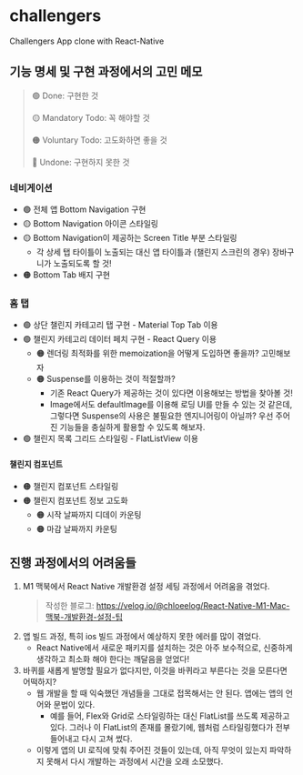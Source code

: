 # challengers
Challengers App clone with React-Native

## 기능 명세 및 구현 과정에서의 고민 메모

> 🟢 Done: 구현한 것
> 
> 🟡 Mandatory Todo: 꼭 해야할 것
> 
> 🟠 Voluntary Todo: 고도화하면 좋을 것
> 
> 🔴 Undone: 구현하지 못한 것

### 네비게이션
- 🟢 전체 앱 Bottom Navigation 구현
- 🟡 Bottom Navigation 아이콘 스타일링
- 🟡 Bottom Navigation이 제공하는 Screen Title 부분 스타일링
  - 각 상세 탭 타이틀이 노출되는 대신 앱 타이틀과 (챌린지 스크린의 경우) 장바구니가 노출되도록 할 것!
- 🟠 Bottom Tab 배지 구현
  
### 홈 탭
- 🟢 상단 챌린지 카테고리 탭 구현 - Material Top Tab 이용
- 🟢 챌린지 카테고리 데이터 페치 구현 - React Query 이용
  - 🟠 렌더링 최적화를 위한 memoization을 어떻게 도입하면 좋을까? 고민해보자
  - 🟠 Suspense를 이용하는 것이 적절할까? 
    - 기존 React Query가 제공하는 것이 있다면 이용해보는 방법을 찾아볼 것!
    - Image에서도 defaultImage를 이용해 로딩 UI를 만들 수 있는 것 같은데, 그렇다면 Suspense의 사용은 불필요한 엔지니어링이 아닐까? 우선 주어진 기능들을 충실하게 활용할 수 있도록 해보자.
- 🟢 챌린지 목록 그리드 스타일링 - FlatListView 이용


#### 챌린지 컴포넌트 
- 🟠 챌린지 컴포넌트 스타일링
- 🟠 챌린지 컴포넌트 정보 고도화
  - 🟠 시작 날짜까지 디데이 카운팅
  - 🟠 마감 날짜까지 카운팅



## 진행 과정에서의 어려움들
1. M1 맥북에서 React Native 개발환경 설정 세팅 과정에서 어려움을 겪었다.
   > 작성한 블로그: https://velog.io/@chloeelog/React-Native-M1-Mac-맥북-개발환경-설정-팁
2. 앱 빌드 과정, 특히 ios 빌드 과정에서 예상하지 못한 에러를 많이 겪었다.
   * React Native에서 새로운 패키지를 설치하는 것은 아주 보수적으로, 신중하게 생각하고 최소화 해야 한다는 깨달음을 얻었다! 
3. 바퀴를 새롭게 발명할 필요가 없다지만, 이것을 바퀴라고 부른다는 것을 모른다면 어떡하지?
   * 웹 개발을 할 때 익숙했던 개념들을 그대로 접목해서는 안 된다. 앱에는 앱의 언어와 문법이 있다.
     * 예를 들어, Flex와 Grid로 스타일링하는 대신 FlatList를 쓰도록 제공하고 있다. 그러나 이 FlatList의 존재를 몰랐기에, 웹처럼 스타일링했다가 전부 들어내고 다시 고쳐 썼다.
   * 이렇게 앱의 UI 로직에 맞춰 주어진 것들이 있는데, 아직 무엇이 있는지 파악하지 못해서 다시 개발하는 과정에서 시간을 오래 소모했다.